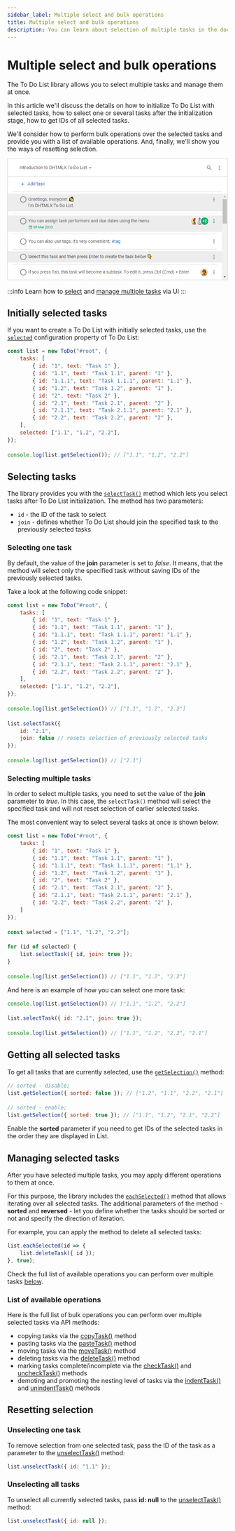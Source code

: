 ```yaml
---
sidebar_label: Multiple select and bulk operations
title: Multiple select and bulk operations
description: You can learn about selection of multiple tasks in the documentation of the DHTMLX JavaScript To Do List library. Browse developer guides and API reference, try out code examples and live demos, and download a free 30-day evaluation version of DHTMLX To Do List.
---
```


# Multiple select and bulk operations

The To Do List library allows you to select multiple tasks and manage them at once.

In this article we'll discuss the details on how to initialize To Do List with selected tasks, how to select one or several tasks after the initialization stage, how to get IDs of all selected tasks. 

We'll consider how to perform bulk operations over the selected tasks and provide you with a list of available operations. And, finally, we'll show you the ways of resetting selection.

![Multiselection](../assets/multiselection.png)

:::info
Learn how to [select](../../#selecting-tasks) and [manage multiple tasks](../../#managing-multiple-tasks) via UI
:::

## Initially selected tasks

If you want to create a To Do List with initially selected tasks, use the [`selected`](api/configs/selected_config.md) configuration property of To Do List:

~~~js {12}
const list = new ToDo("#root", {
	tasks: [
        { id: "1", text: "Task 1" },
		{ id: "1.1", text: "Task 1.1", parent: "1" },
        { id: "1.1.1", text: "Task 1.1.1", parent: "1.1" },
		{ id: "1.2", text: "Task 1.2", parent: "1" },
        { id: "2", text: "Task 2" },
		{ id: "2.1", text: "Task 2.1", parent: "2" },
        { id: "2.1.1", text: "Task 2.1.1", parent: "2.1" },
		{ id: "2.2", text: "Task 2.2", parent: "2" },
    ],
    selected: ["1.1", "1.2", "2.2"],
});

console.log(list.getSelection()); // ["1.1", "1.2", "2.2"]
~~~

## Selecting tasks

The library provides you with the [`selectTask()`](api/methods/selecttask_method.md) method which lets you select tasks after To Do List initialization. The method has two parameters:

- `id` - the ID of the task to select
- `join` - defines whether To Do List should join the specified task to the previously selected tasks

### Selecting one task

By default, the value of the **join** parameter is set to *false*. It means, that the method will select only the specified task without saving IDs of the previously selected tasks.

Take a look at the following code snippet:

~~~js {19}
const list = new ToDo("#root", {
	tasks: [
        { id: "1", text: "Task 1" },
		{ id: "1.1", text: "Task 1.1", parent: "1" },
        { id: "1.1.1", text: "Task 1.1.1", parent: "1.1" },
		{ id: "1.2", text: "Task 1.2", parent: "1" },
        { id: "2", text: "Task 2" },
		{ id: "2.1", text: "Task 2.1", parent: "2" },
        { id: "2.1.1", text: "Task 2.1.1", parent: "2.1" },
		{ id: "2.2", text: "Task 2.2", parent: "2" },
    ],
    selected: ["1.1", "1.2", "2.2"],
});

console.log(list.getSelection()) // ["1.1", "1.2", "2.2"]

list.selectTask({ 
    id: "2.1", 
    join: false // resets selection of previously selected tasks
});

console.log(list.getSelection()) // ["2.1"]
~~~

### Selecting multiple tasks

In order to select multiple tasks, you need to set the value of the **join** parameter to *true*. In this case, the `selectTask()` method will select the specified task and will not reset selection of earlier selected tasks.

The most convenient way to select several tasks at once is shown below:

~~~js {14-18}
const list = new ToDo("#root", {
	tasks: [
        { id: "1", text: "Task 1" },
		{ id: "1.1", text: "Task 1.1", parent: "1" },
        { id: "1.1.1", text: "Task 1.1.1", parent: "1.1" },
		{ id: "1.2", text: "Task 1.2", parent: "1" },
        { id: "2", text: "Task 2" },
		{ id: "2.1", text: "Task 2.1", parent: "2" },
        { id: "2.1.1", text: "Task 2.1.1", parent: "2.1" },
		{ id: "2.2", text: "Task 2.2", parent: "2" },
    ]
});

const selected = ["1.1", "1.2", "2.2"];

for (id of selected) {
    list.selectTask({ id, join: true });
}

console.log(list.getSelection()) // ["1.1", "1.2", "2.2"]
~~~

And here is an example of how you can select one more task:

~~~js {3}
console.log(list.getSelection()) // ["1.1", "1.2", "2.2"]

list.selectTask({ id: "2.1", join: true });

console.log(list.getSelection()) // ["1.1", "1.2", "2.2", "2.1"]
~~~

## Getting all selected tasks

To get all tasks that are currently selected, use the [`getSelection()`](api/methods/getselection_method.md) method:

~~~js
// sorted - disable;
list.getSelection({ sorted: false }); // ["1.2", "1.1", "2.2", "2.1"]

// sorted - enable;
list.getSelection({ sorted: true }); // ["1.1", "1.2", "2.1", "2.2"]
~~~

Enable the **sorted** parameter if you need to get IDs of the selected tasks in the order they are displayed in List.

## Managing selected tasks

After you have selected multiple tasks, you may apply different operations to them at once. 

For this purpose, the library includes the [`eachSelected()`](api/methods/eachselected_method.md) method that allows iterating over all selected tasks. The additional parameters of the method - **sorted** and **reversed** - let you define whether the tasks should be sorted or not and specify the direction of iteration.

For example, you can apply the method to delete all selected tasks:

~~~js
list.eachSelected(id => {
    list.deleteTask({ id });
}, true);
~~~

Check the full list of available operations you can perform over multiple tasks [below](#list-of-available-operations).

### List of available operations

Here is the full list of bulk operations you can perform over multiple selected tasks via API methods:

- copying tasks via the [copyTask()](../../api/methods/copytask_method/) method
- pasting tasks via the [pasteTask()](../../api/methods/pastetask_method/) method
- moving tasks via the [moveTask()](../../api/methods/movetask_method/) method
- deleting tasks via the [deleteTask()](../../api/methods/deletetask_method/) method
- marking tasks complete/incomplete via the [checkTask()](../../api/methods/checktask_method/) and [uncheckTask()](../../api/methods/unchecktask_method/) methods
- demoting and promoting the nesting level of tasks via the [indentTask()](../../api/methods/indenttask_method/) and [unindentTask()](../../api/methods/unindenttask_method/) methods

## Resetting selection

### Unselecting one task

To remove selection from one selected task, pass the ID of the task as a parameter to the [unselectTask()](../../api/methods/unselecttask_method/) method:

~~~js
list.unselectTask({ id: "1.1" });
~~~

### Unselecting all tasks

To unselect all currently selected tasks, pass **id: null** to the [unselectTask()](../../api/methods/unselecttask_method/) method:

~~~js
list.unselectTask({ id: null });
~~~






